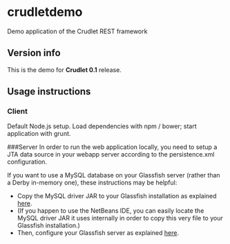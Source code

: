 # crudletdemo
Demo application of the Crudlet REST framework

## Version info
This is the demo for **Crudlet 0.1** release.

## Usage instructions
### Client
Default Node.js setup. Load dependencies with npm / bower; start application with grunt.

###Server
In order to run the web application locally, you need to setup a JTA data source in your webapp server according to the persistence.xml configuration.

If you want to use a MySQL database on your Glassfish server (rather than a Derby in-memory one), these instructions may be helpful:
* Copy the MySQL driver JAR to your Glassfish installation as explained [here](http://stackoverflow.com/a/8350030/1399395).
* (If you happen to use the NetBeans IDE, you can easily locate the MySQL driver JAR it uses internally in order to copy this very file to your Glassfish installation.)
* Then, configure your Glassfish server as explained [here](https://computingat40s.wordpress.com/how-to-setup-a-jdbc-connection-in-glassfish/).